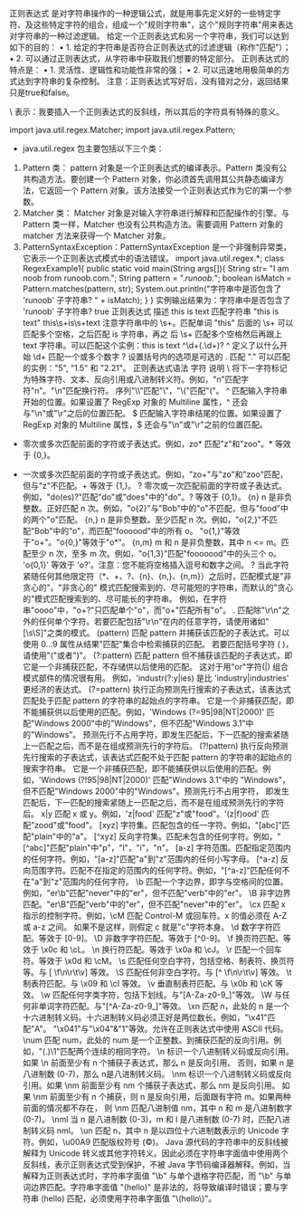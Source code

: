 正则表达式
是对字符串操作的一种逻辑公式，就是用事先定义好的一些特定字符、及这些特定字符的组合，组成一个"规则字符串"，这个"规则字符串"用来表达对字符串的一种过滤逻辑。
给定一个正则表达式和另一个字符串，我们可以达到如下的目的：
•	 1. 给定的字符串是否符合正则表达式的过滤逻辑（称作"匹配"）；
•	 2. 可以通过正则表达式，从字符串中获取我们想要的特定部分。
正则表达式的特点是：
•	 1. 灵活性、逻辑性和功能性非常的强；
•	 2. 可以迅速地用极简单的方式达到字符串的复杂控制。
注意：正则表达式写好后，没有错对之分，返回结果只是true和false。

\\ 表示：我要插入一个正则表达式的反斜线，所以其后的字符具有特殊的意义。

import java.util.regex.Matcher;
import java.util.regex.Pattern;
* java.util.regex 包主要包括以下三个类：
 1. Pattern 类： pattern 对象是一个正则表达式的编译表示。Pattern 类没有公共构造方法。要创建一个 Pattern 对象，你必须首先调用其公共静态编译方法，它返回一个 Pattern 对象。该方法接受一个正则表达式作为它的第一个参数。
 2. Matcher 类： Matcher 对象是对输入字符串进行解释和匹配操作的引擎。与Pattern 类一样，Matcher 也没有公共构造方法。需要调用 Pattern 对象的 matcher 方法来获得一个 Matcher 对象。
 3. PatternSyntaxException：PatternSyntaxException 是一个非强制异常类，它表示一个正则表达式模式中的语法错误。
import java.util.regex.*;
class RegexExample1{
   public static void main(String args[]){
      String str= "I am noob from runoob.com.";
      String pattern = ".*runoob.*";
      boolean isMatch = Pattern.matches(pattern, str);
      System.out.println("字符串中是否包含了 'runoob' 子字符串? " + isMatch);
   }
}
实例输出结果为：字符串中是否包含了 'runoob' 子字符串? true
正则表达式	描述
this is text	匹配字符串 "this is text"
this\s+is\s+text	注意字符串中的 \s+。匹配单词 "this" 后面的 \s+ 可以匹配多个空格，之后匹配 is 字符串，再之
后 \s+ 匹配多个空格然后再跟上 text 字符串。可以匹配这个实例：this is text
^\d+(\.\d+)?	^ 定义了以什么开始
\d+ 匹配一个或多个数字
? 设置括号内的选项是可选的
\. 匹配 "."
可以匹配的实例："5", "1.5" 和 "2.21"。
正则表达式语法
字符	说明
\	将下一字符标记为特殊字符、文本、反向引用或八进制转义符。例如，"n"匹配字符"n"。"\n"匹配换行符。
序列"\\\\"匹配"\\"，"\\("匹配"("。
^	匹配输入字符串开始的位置。如果设置了 RegExp 对象的 Multiline 属性，^ 还会与"\n"或"\r"之后的位置匹配。
$	匹配输入字符串结尾的位置。如果设置了 RegExp 对象的 Multiline 属性，$ 还会与"\n"或"\r"之前的位置匹配。
*	零次或多次匹配前面的字符或子表达式。例如，zo* 匹配"z"和"zoo"。* 等效于 {0,}。
+	一次或多次匹配前面的字符或子表达式。例如，"zo+"与"zo"和"zoo"匹配，但与"z"不匹配。+ 等效于 {1,}。
?	零次或一次匹配前面的字符或子表达式。例如，"do(es)?"匹配"do"或"does"中的"do"。? 等效于 {0,1}。
{n}	n 是非负整数。正好匹配 n 次。例如，"o{2}"与"Bob"中的"o"不匹配，但与"food"中的两个"o"匹配。
{n,}	n 是非负整数。至少匹配 n 次。例如，"o{2,}"不匹配"Bob"中的"o"，而匹配"foooood"中的所有 o。
"o{1,}"等效于"o+"。"o{0,}"等效于"o*"。
{n,m}	m 和 n 是非负整数，其中 n <= m。匹配至少 n 次，至多 m 次。例如，"o{1,3}"匹配"fooooood"中的头三个 o。
'o{0,1}' 等效于 'o?'。注意：您不能将空格插入逗号和数字之间。
?	当此字符紧随任何其他限定符（*、+、?、{n}、{n,}、{n,m}）之后时，匹配模式是"非贪心的"。"非贪心的"
模式匹配搜索到的、尽可能短的字符串，而默认的"贪心的"模式匹配搜索到的、尽可能长的字符串。
例如，在字符串"oooo"中，"o+?"只匹配单个"o"，而"o+"匹配所有"o"。
.	匹配除"\r\n"之外的任何单个字符。若要匹配包括"\r\n"在内的任意字符，请使用诸如"[\s\S]"之类的模式。
(pattern)	匹配 pattern 并捕获该匹配的子表达式。可以使用 $0…$9 属性从结果"匹配"集合中检索捕获的匹配。
若要匹配括号字符 ( )，请使用"\("或者"\)"。
(?:pattern)	匹配 pattern 但不捕获该匹配的子表达式，即它是一个非捕获匹配，不存储供以后使用的匹配。
这对于用"or"字符(|) 组合模式部件的情况很有用。
例如，'industr(?:y|ies) 是比 'industry|industries' 更经济的表达式。
(?=pattern)	执行正向预测先行搜索的子表达式，该表达式匹配处于匹配 pattern 的字符串的起始点的字符串。
它是一个非捕获匹配，即不能捕获供以后使用的匹配。例如，'Windows (?=95|98|NT|2000)' 
匹配"Windows 2000"中的"Windows"，但不匹配"Windows 3.1"中的"Windows"。
预测先行不占用字符，即发生匹配后，下一匹配的搜索紧随上一匹配之后，而不是在组成预测先行的字符后。
(?!pattern)	执行反向预测先行搜索的子表达式，该表达式匹配不处于匹配 pattern 的字符串的起始点的搜索字符串。
它是一个非捕获匹配，即不能捕获供以后使用的匹配。例如，'Windows (?!95|98|NT|2000)' 
匹配"Windows 3.1"中的 "Windows"，但不匹配"Windows 2000"中的"Windows"。预测先行不占用字符，
即发生匹配后，下一匹配的搜索紧随上一匹配之后，而不是在组成预测先行的字符后。
x|y	匹配 x 或 y。例如，'z|food' 匹配"z"或"food"。'(z|f)ood' 匹配"zood"或"food"。
[xyz]	字符集。匹配包含的任一字符。例如，"[abc]"匹配"plain"中的"a"。
[^xyz]	反向字符集。匹配未包含的任何字符。例如，"[^abc]"匹配"plain"中"p"，"l"，"i"，"n"。
[a-z]	字符范围。匹配指定范围内的任何字符。例如，"[a-z]"匹配"a"到"z"范围内的任何小写字母。
[^a-z]	反向范围字符。匹配不在指定的范围内的任何字符。例如，"[^a-z]"匹配任何不在"a"到"z"范围内的任何字符。
\b	匹配一个字边界，即字与空格间的位置。例如，"er\b"匹配"never"中的"er"，但不匹配"verb"中的"er"。
\B	非字边界匹配。"er\B"匹配"verb"中的"er"，但不匹配"never"中的"er"。
\cx	匹配 x 指示的控制字符。例如，\cM 匹配 Control-M 或回车符。x 的值必须在 A-Z 或 a-z 之间。
如果不是这样，则假定 c 就是"c"字符本身。
\d	数字字符匹配。等效于 [0-9]。
\D	非数字字符匹配。等效于 [^0-9]。
\f	换页符匹配。等效于 \x0c 和 \cL。
\n	换行符匹配。等效于 \x0a 和 \cJ。
\r	匹配一个回车符。等效于 \x0d 和 \cM。
\s	匹配任何空白字符，包括空格、制表符、换页符等。与 [ \f\n\r\t\v] 等效。
\S	匹配任何非空白字符。与 [^ \f\n\r\t\v] 等效。
\t	制表符匹配。与 \x09 和 \cI 等效。
\v	垂直制表符匹配。与 \x0b 和 \cK 等效。
\w	匹配任何字类字符，包括下划线。与"[A-Za-z0-9_]"等效。
\W	与任何非单词字符匹配。与"[^A-Za-z0-9_]"等效。
\xn	匹配 n，此处的 n 是一个十六进制转义码。十六进制转义码必须正好是两位数长。例如，"\x41"匹配"A"。
"\x041"与"\x04"&"1"等效。允许在正则表达式中使用 ASCII 代码。
\num	匹配 num，此处的 num 是一个正整数。到捕获匹配的反向引用。例如，"(.)\1"匹配两个连续的相同字符。
\n	标识一个八进制转义码或反向引用。如果 \n 前面至少有 n 个捕获子表达式，那么 n 是反向引用。
否则，如果 n 是八进制数 (0-7)，那么 n是八进制转义码。
\nm	标识一个八进制转义码或反向引用。如果 \nm 前面至少有 nm 个捕获子表达式，那么 nm 是反向引用。
如果 \nm 前面至少有 n 个捕获，则 n 是反向引用，后面跟有字符 m。如果两种前面的情况都不存在，
则 \nm 匹配八进制值 nm，其中 n 和 m 是八进制数字 (0-7)。
\nml	当 n 是八进制数 (0-3)，m 和 l 是八进制数 (0-7) 时，匹配八进制转义码 nml。
\un	匹配 n，其中 n 是以四位十六进制数表示的 Unicode 字符。例如，\u00A9 匹配版权符号 (©)。
Java 源代码的字符串中的反斜线被解释为 Unicode 转义或其他字符转义。因此必须在字符串字面值中使用两个反斜线，表示正则表达式受到保护，不被 Java 字节码编译器解释。例如，当解释为正则表达式时，字符串字面值 "\b" 与单个退格字符匹配，而 "\\b" 与单词边界匹配。字符串字面值 "\(hello\)" 是非法的，将导致编译时错误；要与字符串 (hello) 匹配，必须使用字符串字面值 "\\(hello\\)"。
